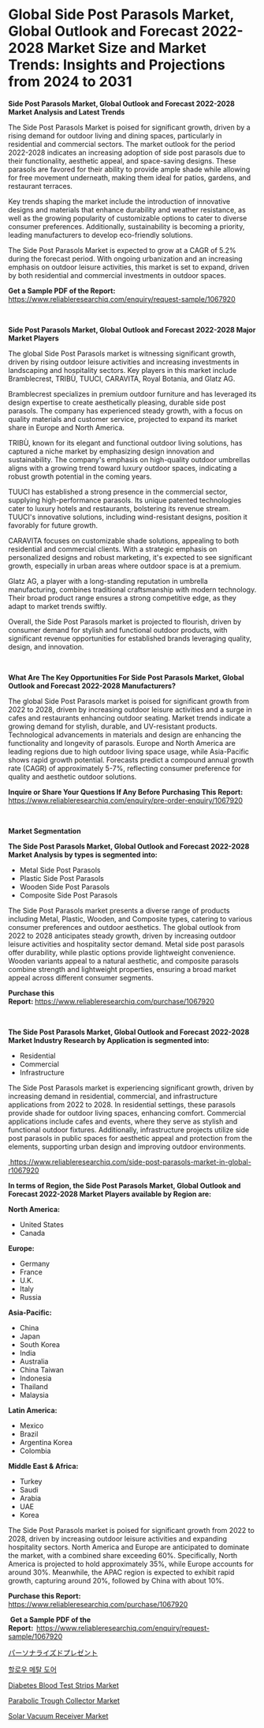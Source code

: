 <p><h1>Global Side Post Parasols Market, Global Outlook and Forecast 2022-2028 Market Size and Market Trends: Insights and Projections from 2024 to 2031</h1></p><p><strong>Side Post Parasols Market, Global Outlook and Forecast 2022-2028 Market Analysis and Latest Trends</strong></p>
<p><p>The Side Post Parasols Market is poised for significant growth, driven by a rising demand for outdoor living and dining spaces, particularly in residential and commercial sectors. The market outlook for the period 2022-2028 indicates an increasing adoption of side post parasols due to their functionality, aesthetic appeal, and space-saving designs. These parasols are favored for their ability to provide ample shade while allowing for free movement underneath, making them ideal for patios, gardens, and restaurant terraces.</p><p>Key trends shaping the market include the introduction of innovative designs and materials that enhance durability and weather resistance, as well as the growing popularity of customizable options to cater to diverse consumer preferences. Additionally, sustainability is becoming a priority, leading manufacturers to develop eco-friendly solutions.</p><p>The Side Post Parasols Market is expected to grow at a CAGR of 5.2% during the forecast period. With ongoing urbanization and an increasing emphasis on outdoor leisure activities, this market is set to expand, driven by both residential and commercial investments in outdoor spaces.</p></p>
<p><strong>Get a Sample PDF of the Report:&nbsp;</strong> <a href="https://www.reliableresearchiq.com/enquiry/request-sample/1067920">https://www.reliableresearchiq.com/enquiry/request-sample/1067920</a></p>
<p>&nbsp;</p>
<p><strong>Side Post Parasols Market, Global Outlook and Forecast 2022-2028 Major Market Players</strong></p>
<p><p>The global Side Post Parasols market is witnessing significant growth, driven by rising outdoor leisure activities and increasing investments in landscaping and hospitality sectors. Key players in this market include Bramblecrest, TRIBÙ, TUUCI, CARAVITA, Royal Botania, and Glatz AG.</p><p>Bramblecrest specializes in premium outdoor furniture and has leveraged its design expertise to create aesthetically pleasing, durable side post parasols. The company has experienced steady growth, with a focus on quality materials and customer service, projected to expand its market share in Europe and North America.</p><p>TRIBÙ, known for its elegant and functional outdoor living solutions, has captured a niche market by emphasizing design innovation and sustainability. The company's emphasis on high-quality outdoor umbrellas aligns with a growing trend toward luxury outdoor spaces, indicating a robust growth potential in the coming years.</p><p>TUUCI has established a strong presence in the commercial sector, supplying high-performance parasols. Its unique patented technologies cater to luxury hotels and restaurants, bolstering its revenue stream. TUUCI's innovative solutions, including wind-resistant designs, position it favorably for future growth.</p><p>CARAVITA focuses on customizable shade solutions, appealing to both residential and commercial clients. With a strategic emphasis on personalized designs and robust marketing, it's expected to see significant growth, especially in urban areas where outdoor space is at a premium.</p><p>Glatz AG, a player with a long-standing reputation in umbrella manufacturing, combines traditional craftsmanship with modern technology. Their broad product range ensures a strong competitive edge, as they adapt to market trends swiftly.</p><p>Overall, the Side Post Parasols market is projected to flourish, driven by consumer demand for stylish and functional outdoor products, with significant revenue opportunities for established brands leveraging quality, design, and innovation.</p></p>
<p>&nbsp;</p>
<p><strong>What Are The Key Opportunities For Side Post Parasols Market, Global Outlook and Forecast 2022-2028 Manufacturers?</strong></p>
<p><p>The global Side Post Parasols market is poised for significant growth from 2022 to 2028, driven by increasing outdoor leisure activities and a surge in cafes and restaurants enhancing outdoor seating. Market trends indicate a growing demand for stylish, durable, and UV-resistant products. Technological advancements in materials and design are enhancing the functionality and longevity of parasols. Europe and North America are leading regions due to high outdoor living space usage, while Asia-Pacific shows rapid growth potential. Forecasts predict a compound annual growth rate (CAGR) of approximately 5-7%, reflecting consumer preference for quality and aesthetic outdoor solutions.</p></p>
<p><strong>Inquire or Share Your Questions If Any Before Purchasing This Report:</strong> <a href="https://www.reliableresearchiq.com/enquiry/pre-order-enquiry/1067920">https://www.reliableresearchiq.com/enquiry/pre-order-enquiry/1067920</a></p>
<p>&nbsp;</p>
<p><strong>Market Segmentation</strong></p>
<p><strong>The Side Post Parasols Market, Global Outlook and Forecast 2022-2028 Market Analysis by types is segmented into:</strong></p>
<p><ul><li>Metal Side Post Parasols</li><li>Plastic Side Post Parasols</li><li>Wooden Side Post Parasols</li><li>Composite Side Post Parasols</li></ul></p>
<p><p>The Side Post Parasols market presents a diverse range of products including Metal, Plastic, Wooden, and Composite types, catering to various consumer preferences and outdoor aesthetics. The global outlook from 2022 to 2028 anticipates steady growth, driven by increasing outdoor leisure activities and hospitality sector demand. Metal side post parasols offer durability, while plastic options provide lightweight convenience. Wooden variants appeal to a natural aesthetic, and composite parasols combine strength and lightweight properties, ensuring a broad market appeal across different consumer segments.</p></p>
<p><strong>Purchase this Report:&nbsp;</strong><a href="https://www.reliableresearchiq.com/purchase/1067920">https://www.reliableresearchiq.com/purchase/1067920</a></p>
<p>&nbsp;</p>
<p><strong>The Side Post Parasols Market, Global Outlook and Forecast 2022-2028 Market Industry Research by Application is segmented into:</strong></p>
<p><ul><li>Residential</li><li>Commercial</li><li>Infrastructure</li></ul></p>
<p><p>The Side Post Parasols market is experiencing significant growth, driven by increasing demand in residential, commercial, and infrastructure applications from 2022 to 2028. In residential settings, these parasols provide shade for outdoor living spaces, enhancing comfort. Commercial applications include cafes and events, where they serve as stylish and functional outdoor fixtures. Additionally, infrastructure projects utilize side post parasols in public spaces for aesthetic appeal and protection from the elements, supporting urban design and improving outdoor environments.</p></p>
<p><a href="https://www.reliableresearchiq.com/side-post-parasols-market-in-global-r1067920">&nbsp;https://www.reliableresearchiq.com/side-post-parasols-market-in-global-r1067920</a></p>
<p><strong>In terms of Region, the Side Post Parasols Market, Global Outlook and Forecast 2022-2028 Market Players available by Region are:</strong></p>
<p>
    <p> <strong> North America: </strong>
        <ul>
            <li>United States</li>
            <li>Canada</li>
        </ul>
        </p> 
    <p> <strong> Europe: </strong>
        <ul>
            <li>Germany</li>
            <li>France</li>
            <li>U.K.</li>
            <li>Italy</li>
            <li>Russia</li>
        </ul>
        </p> 
    <p> <strong> Asia-Pacific: </strong>
        <ul>
            <li>China</li>
            <li>Japan</li>
            <li>South Korea</li>
            <li>India</li>
            <li>Australia</li>
            <li>China Taiwan</li>
            <li>Indonesia</li>
            <li>Thailand</li>
            <li>Malaysia</li>
        </ul>
        </p> 
    <p> <strong> Latin America: </strong>
        <ul>
            <li>Mexico</li>
            <li>Brazil</li>
            <li>Argentina Korea</li>
            <li>Colombia</li>
        </ul>
        </p> 
    <p> <strong> Middle East & Africa: </strong>
        <ul>
            <li>Turkey</li>
            <li>Saudi</li>
            <li>Arabia</li>
            <li>UAE</li>
            <li>Korea</li>
        </ul>
    </p>
    </p>
<p><p>The Side Post Parasols market is poised for significant growth from 2022 to 2028, driven by increasing outdoor leisure activities and expanding hospitality sectors. North America and Europe are anticipated to dominate the market, with a combined share exceeding 60%. Specifically, North America is projected to hold approximately 35%, while Europe accounts for around 30%. Meanwhile, the APAC region is expected to exhibit rapid growth, capturing around 20%, followed by China with about 10%.</p></p>
<p><strong>Purchase this Report: </strong><a href="https://www.reliableresearchiq.com/purchase/1067920">https://www.reliableresearchiq.com/purchase/1067920</a></p>
<p>&nbsp;<strong>Get a Sample PDF of the Report:&nbsp;&nbsp;</strong><a href="https://www.reliableresearchiq.com/enquiry/request-sample/1067920">https://www.reliableresearchiq.com/enquiry/request-sample/1067920</a></p>
<p><strong></strong></p>
<p><p><a href="https://medium.com/@zackaryhalvorson2023/%E3%83%91%E3%83%BC%E3%82%BD%E3%83%8A%E3%83%A9%E3%82%A4%E3%82%BA%E3%81%95%E3%82%8C%E3%81%9F%E3%82%AE%E3%83%95%E3%83%88%E5%B8%82%E5%A0%B4%E3%81%AE%E3%82%B7%E3%82%A7%E3%82%A2%E3%81%A8%E5%B8%82%E5%A0%B4%E5%88%86%E6%9E%90-2024%E5%B9%B4%E3%81%8B%E3%82%892031%E5%B9%B4%E3%81%BE%E3%81%A7%E3%81%AE%E6%88%90%E9%95%B7%E3%83%88%E3%83%AC%E3%83%B3%E3%83%89%E3%81%A8%E4%BA%88%E6%B8%AC-be24ff4c48e2">パーソナライズドプレゼント</a></p><p><a href="https://medium.com/@jordymiller25/%ED%99%80-%EB%A9%94%ED%83%88-%EB%8F%84%EC%96%B4-%EC%8B%9C%EC%9E%A5-%EA%B8%80%EB%A1%9C%EB%B2%8C-%EB%B0%8F-%EC%A7%80%EC%97%AD-%EB%B6%84%EC%84%9D-%EC%A7%80%EC%97%AD-%EA%B5%AD%EA%B0%80-%EC%88%98%EC%A4%80-%EB%B6%84%EC%84%9D-%EB%B0%8F-%EA%B2%BD%EC%9F%81-%ED%99%98%EA%B2%BD%EC%97%90-%EC%B4%88%EC%A0%90-ea1a7d3bd709">할로우 메탈 도어</a></p><p><a href="https://www.linkedin.com/pulse/diabetes-blood-test-strips-market-research-report-exploring-uiwue?trackingId=pQVtiKMeSg6Dc0xeMECVlg%3D%3D">Diabetes Blood Test Strips Market</a></p><p><a href="https://issuu.com/reportprime-2/docs/parabolic-trough-collector-market-s_b80cdd528b7ae8">Parabolic Trough Collector Market</a></p><p><a href="https://issuu.com/reportprime-2/docs/solar-vacuum-receiver-market-size-2_41105f5738bcd4">Solar Vacuum Receiver Market</a></p></p>